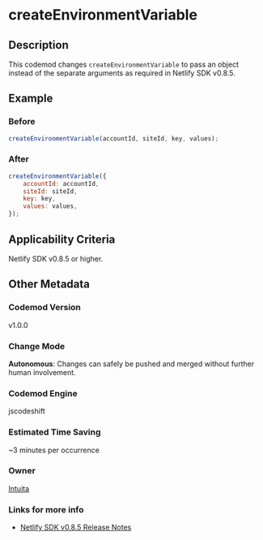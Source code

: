 # createEnvironmentVariable

## Description

This codemod changes `createEnvironmentVariable` to pass an object instead of the separate arguments as required in Netlify SDK v0.8.5.

## Example

### Before

```jsx
createEnvironmentVariable(accountId, siteId, key, values);
```

### After

```jsx
createEnvironmentVariable({
	accountId: accountId,
	siteId: siteId,
	key: key,
	values: values,
});
```

## Applicability Criteria

Netlify SDK v0.8.5 or higher.

## Other Metadata

### Codemod Version

v1.0.0

### Change Mode

**Autonomous**: Changes can safely be pushed and merged without further human involvement.

### **Codemod Engine**

jscodeshift

### Estimated Time Saving

~3 minutes per occurrence

### Owner

[Intuita](https://github.com/codemod-com)

### Links for more info

-   [Netlify SDK v0.8.5 Release Notes](https://sdk.netlify.com/release-notes/#085)
